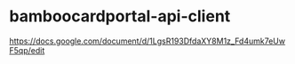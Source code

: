 # bamboocardportal-api-client
https://docs.google.com/document/d/1LgsR193DfdaXY8M1z_Fd4umk7eUwF5qp/edit
